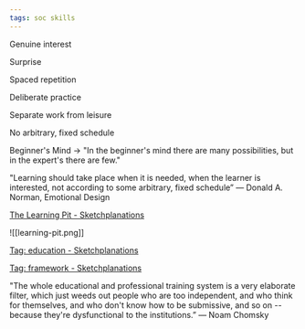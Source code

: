 ```yaml
---
tags: soc skills
---
```




Genuine interest 

Surprise 

Spaced repetition

Deliberate practice

Separate work from leisure

No arbitrary, fixed schedule

Beginner's Mind -> "In the beginner's mind there are many possibilities, but in the expert's there are few."

"Learning should take place when it is needed, when the learner is interested, not according to some arbitrary, fixed schedule”
― Donald A. Norman, Emotional Design


[The Learning Pit - Sketchplanations](https://sketchplanations.com/the-learning-pit)

![[learning-pit.png]]

[Tag: education - Sketchplanations](https://sketchplanations.com/tags/education)

[Tag: framework - Sketchplanations](https://sketchplanations.com/tags/framework)

"The whole educational and professional training system is a very elaborate filter, which just weeds out people who are too independent, and who think for themselves, and who don't know how to be submissive, and so on -- because they're dysfunctional to the institutions.”
― Noam Chomsky